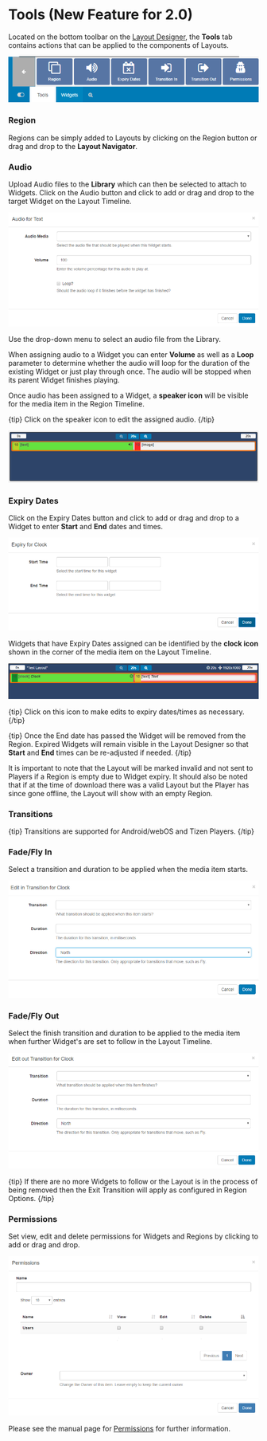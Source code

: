 <!--toc=layouts-->

# Tools (New Feature for 2.0)

Located on the bottom toolbar on the [Layout Designer](layouts_designer.html), the **Tools** tab contains actions that can be applied to the components of Layouts. 

![Tools](img/v2_layouts_tools.png)

### Region

Regions can be simply added to Layouts by clicking on the Region button or drag and drop to the **Layout Navigator**. 

### Audio

Upload Audio files to the **Library** which can then be selected to attach to Widgets. Click on the Audio button and click to add or drag and drop to the target Widget on the Layout Timeline.

![Attach Audio](img/v2_layouts_tools_attach_audio.png)

Use the drop-down menu to select an audio file from the Library.

When assigning audio to a Widget you can enter **Volume** as well as a **Loop** parameter to determine whether the audio will loop for the duration of the existing Widget or just play through once. The audio will be stopped when its parent Widget finishes playing.

Once audio has been assigned to a Widget, a **speaker icon** will be visible for the media item in the Region Timeline.

{tip}
Click on the speaker icon to edit the assigned audio.
{/tip}

![Audio Icon](img/v2_layouts_tools_assigned_audio_icon.png)

### Expiry Dates

Click on the Expiry Dates button and click to add or drag and drop to a Widget to enter **Start** and **End** dates and times.

![Expiry Dates](img/v2_layouts_tools_expiry_dates.png)

Widgets that have Expiry Dates assigned can be identified by the **clock icon** shown in the corner of the media item on the Layout Timeline. 

![Assigned Expiry Dates](img/v2_layouts_tools_assigned_expiry_dates.png)

{tip}
Click on this icon to make edits to expiry dates/times as necessary.
{/tip}

{tip}
Once the End date has passed the Widget will be removed from the Region. Expired Widgets will remain visible in the Layout Designer so that **Start** and **End** times can be re-adjusted if needed.
{/tip}

It is important to note that the Layout will be marked invalid and not sent to Players if a Region is empty due to Widget expiry. It should also be noted that if at the time of download there was a valid Layout but the Player has since gone offline, the Layout will show with an empty Region.

### Transitions

{tip}
Transitions are supported for Android/webOS and Tizen Players.
{/tip}

### Fade/Fly In

Select a transition and duration to be applied when the media item starts. 

![Transition In](img/v2_layouts_tools_transition_in.png)

### Fade/Fly Out

Select the finish transition and duration to be applied to the media item when further Widget's are set to follow in the Layout Timeline.

![Transition Out](img/v2_layouts_tools_transition_out.png)

{tip}
If there are no more Widgets to follow or the Layout is in the process of being removed then the Exit Transition will apply as configured in Region Options.
{/tip}

### Permissions

Set view, edit and delete permissions for Widgets and Regions by clicking to add or drag and drop. 

![Permissions](img/v2_layouts_tools_permissions.png)

Please see the manual page for [Permissions](users_permissions.html) for further information.